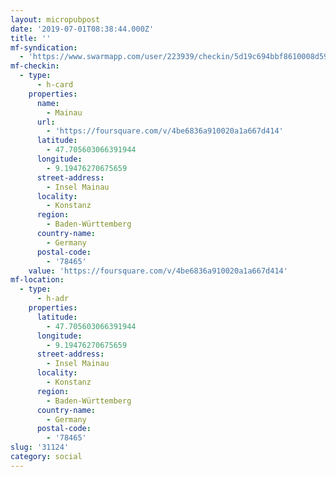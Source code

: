 ```yaml
---
layout: micropubpost
date: '2019-07-01T08:38:44.000Z'
title: ''
mf-syndication:
  - 'https://www.swarmapp.com/user/223939/checkin/5d19c694bbf8610008d5957b'
mf-checkin:
  - type:
      - h-card
    properties:
      name:
        - Mainau
      url:
        - 'https://foursquare.com/v/4be6836a910020a1a667d414'
      latitude:
        - 47.705603066391944
      longitude:
        - 9.19476270675659
      street-address:
        - Insel Mainau
      locality:
        - Konstanz
      region:
        - Baden-Württemberg
      country-name:
        - Germany
      postal-code:
        - '78465'
    value: 'https://foursquare.com/v/4be6836a910020a1a667d414'
mf-location:
  - type:
      - h-adr
    properties:
      latitude:
        - 47.705603066391944
      longitude:
        - 9.19476270675659
      street-address:
        - Insel Mainau
      locality:
        - Konstanz
      region:
        - Baden-Württemberg
      country-name:
        - Germany
      postal-code:
        - '78465'
slug: '31124'
category: social
---
```

